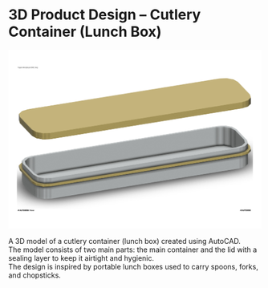 # 3D Product Design – Cutlery Container (Lunch Box)

![Cutlery Container](preview.jpg)

A 3D model of a cutlery container (lunch box) created using AutoCAD.  
The model consists of two main parts: the main container and the lid with a sealing layer to keep it airtight and hygienic.  
The design is inspired by portable lunch boxes used to carry spoons, forks, and chopsticks. 
